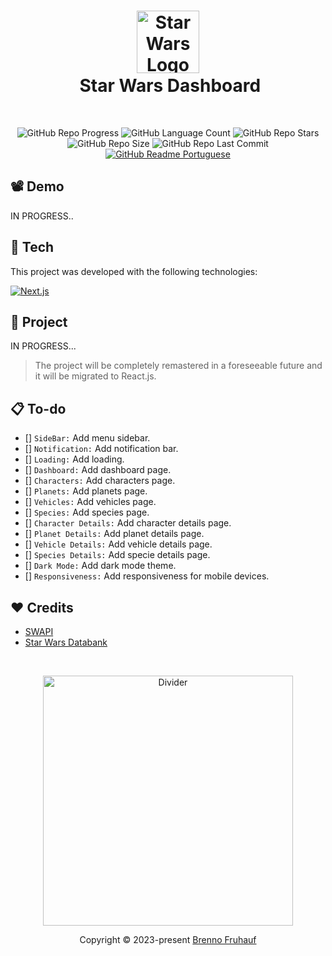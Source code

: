 <h1 align="center">
  <img src="" width="100" alt="Star Wars Logo"/></br>
  <img src="" height="30" width="0" alt="" />
  Star Wars Dashboard
</h1>

</br>

<div align="center">
  
  ![GitHub Repo Progress](https://img.shields.io/badge/status-in_progress-_?style=for-the-badge&color=%237e04db)
  ![GitHub Language Count](https://img.shields.io/github/languages/count/brennofruhauf/star-wars-dashboard?style=for-the-badge&color=%230088ff)
  ![GitHub Repo Stars](https://img.shields.io/github/stars/brennofruhauf/star-wars-dashboard?style=for-the-badge&color=%23ffff00)
  ![GitHub Repo Size](https://img.shields.io/github/repo-size/brennofruhauf/star-wars-dashboard?style=for-the-badge&color=%23ff0040)
  ![GitHub Repo Last Commit](https://img.shields.io/github/last-commit/brennofruhauf/star-wars-dashboard?style=for-the-badge&color=%23ff006b)
  [![GitHub Readme Portuguese](https://img.shields.io/badge/%F0%9F%87%A7%F0%9F%87%B7_README-Portuguese-_?style=for-the-badge&color=%23009B3A)](https://github.com/BrennoFruhauf/star-wars-dashboard/blob/main/README-PTBR.md)
  
</div>

## 📽️ Demo

IN PROGRESS..

## 🚀 Tech

This project was developed with the following technologies:
<div>

  [![Next.js](https://img.shields.io/badge/Next-black?style=for-the-badge&logo=next.js&logoColor=white)](https://nextjs.org/)

</div>

## 🎨 Project

IN PROGRESS...

> The project will be completely remastered in a foreseeable future and it will be migrated to React.js.

## 📋 To-do

- [] `SideBar:` Add menu sidebar.
- [] `Notification:` Add notification bar.
- [] `Loading:` Add loading.
- [] `Dashboard:` Add dashboard page.
- [] `Characters:` Add characters page.
- [] `Planets:` Add planets page.
- [] `Vehicles:` Add vehicles page.
- [] `Species:` Add species page.
- [] `Character Details:` Add character details page.
- [] `Planet Details:` Add planet details page.
- [] `Vehicle Details:` Add vehicle details page.
- [] `Species Details:` Add specie details page.
- [] `Dark Mode:` Add dark mode theme.
- [] `Responsiveness:` Add responsiveness for mobile devices.

## ❤️ Credits

- [SWAPI](https://swapi.dev/)
- [Star Wars Databank](https://starwars-databank.vercel.app/)

</br>

<p align="center">
  <img src="https://github.com/BrennoFruhauf/BrennoFruhauf/assets/102325604/d1ddec26-7cd5-4775-8fbc-869045cc3d60" width="400" alt="Divider" />
</p>
<p align="center">
  Copyright &copy; 2023-present <a href="https://github.com/brennofruhauf" target="_blank">Brenno Fruhauf</a>
</p>
